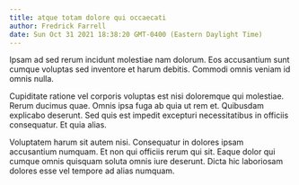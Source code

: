 ```yaml
---
title: atque totam dolore qui occaecati
author: Fredrick Farrell
date: Sun Oct 31 2021 18:38:20 GMT-0400 (Eastern Daylight Time)
---
```

Ipsam ad sed rerum incidunt molestiae nam dolorum. Eos accusantium sunt cumque voluptas sed inventore et harum debitis. Commodi omnis veniam id omnis nulla.

 Cupiditate ratione vel corporis voluptas est nisi doloremque qui molestiae. Rerum ducimus quae. Omnis ipsa fuga ab quia ut rem et. Quibusdam explicabo deserunt. Sed quis est impedit excepturi necessitatibus in officiis consequatur. Et quia alias.

 Voluptatem harum sit autem nisi. Consequatur in dolores ipsam accusantium numquam. Et non qui officiis rerum qui sit. Eaque dolor qui cumque omnis quisquam soluta omnis iure deserunt. Dicta hic laboriosam dolores esse vel tempore ad alias numquam.